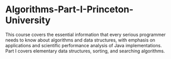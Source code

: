 # Algorithms-Part-I-Princeton-University

This course covers the essential information that every serious programmer needs to know about algorithms and data structures, with emphasis on applications and scientific performance analysis of Java implementations. Part I covers elementary data structures, sorting, and searching algorithms.
